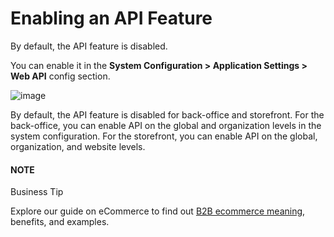 <a id="web-services-api-enabling-api-feature"></a>

# Enabling an API Feature

By default, the API feature is disabled.

You can enable it in the **System Configuration > Application Settings > Web API** config section.

![image](img/backend/api/api_configuration.png)

By default, the API feature is disabled for back-office and storefront. For the back-office, you can enable API
on the global and organization levels in the system configuration. For the storefront, you can enable API
on the global, organization, and website levels.

#### NOTE
Business Tip

Explore our guide on eCommerce to find out <a href="https://oroinc.com/b2b-ecommerce/what-is-b2b-ecommerce/" target="_blank">B2B ecommerce meaning</a>, benefits, and examples.
<!-- fa-bars = fa-navicon -->
<!-- Ic Tiles is used as Set As Default in saved views, and as tiles in display layout options -->
<!-- IcPencil refers to Rename in Commerce and Inline Editing in CRM -->
<!-- Check mark in the square. -->
<!-- SortDesc is also used as drop-down arrow -->
